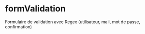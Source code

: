# formValidation
Formulaire de validation avec Regex (utilisateur, mail, mot de passe, confirmation)
